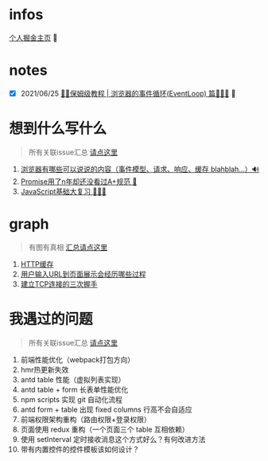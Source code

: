 # infos

[个人掘金主页](https://juejin.cn/user/2752832849071262/posts) 👣

# notes

- [x] 2021/06/25 [🤱🏻保姆级教程 | 浏览器的事件循环(EventLoop) 篇🕵🏻‍♂️](https://github.com/kiki1027/memos/issues/1) 🎸 

# 想到什么写什么

> 所有关联issue汇总 [请点这里](https://github.com/kiki1027/memos/labels/drafts)

1. [浏览器有哪些可以说说的内容（事件模型、请求、响应、缓存 blahblah...）🔊](https://github.com/kiki1027/memos/issues/2)
2. [Promise用了n年却还没看过A+规范 👿](https://github.com/kiki1027/memos/issues/4)
3. [JavaScript基础大复习 🧘🏻‍♀️](https://github.com/kiki1027/memos/issues/5)

# graph

> 有图有真相 [汇总请点这里](https://github.com/kiki1027/memos/issues?q=is%3Aopen+is%3Aissue+label%3Agraph)

1. [HTTP缓存](https://github.com/kiki1027/memos/issues/6)
2. [用户输入URL到页面展示会经历哪些过程](https://github.com/kiki1027/memos/issues/7)
3. [建立TCP连接的三次握手](https://github.com/kiki1027/memos/issues/8)

# 我遇过的问题

> 所有关联issue汇总 [请点这里](https://github.com/kiki1027/memos/labels/issue)

1. 前端性能优化（webpack打包方向）
2. hmr热更新失效
3. antd table 性能（虚拟列表实现）
4. antd table + form 长表单性能优化
5. npm scripts 实现 git 自动化流程
6. antd form + table 出现 fixed columns 行高不会自适应
7. 前端权限架构重构（路由权限+登录权限）
8. 页面使用 redux 重构（一个页面三个 table 互相依赖）
9. 使用 setInterval 定时接收消息这个方式好么？有何改进方法
10. 带有内置控件的控件模板该如何设计？
